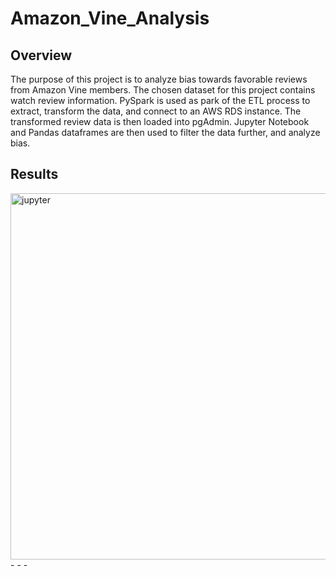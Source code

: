 # Amazon_Vine_Analysis

## Overview
The purpose of this project is to analyze bias towards favorable reviews from Amazon Vine members. The chosen dataset for this project contains watch review information. PySpark is used as park of the ETL process to extract, transform the data, and connect to an AWS RDS instance. The transformed review data is then loaded into pgAdmin. Jupyter Notebook and Pandas dataframes are then used to filter the data further, and analyze bias. 

## Results
<img width="586" alt="jupyter" src="https://user-images.githubusercontent.com/107224097/195180437-dc5a08d1-4245-4f35-ae94-35f7152c1dda.PNG">
- 
- 
- 

